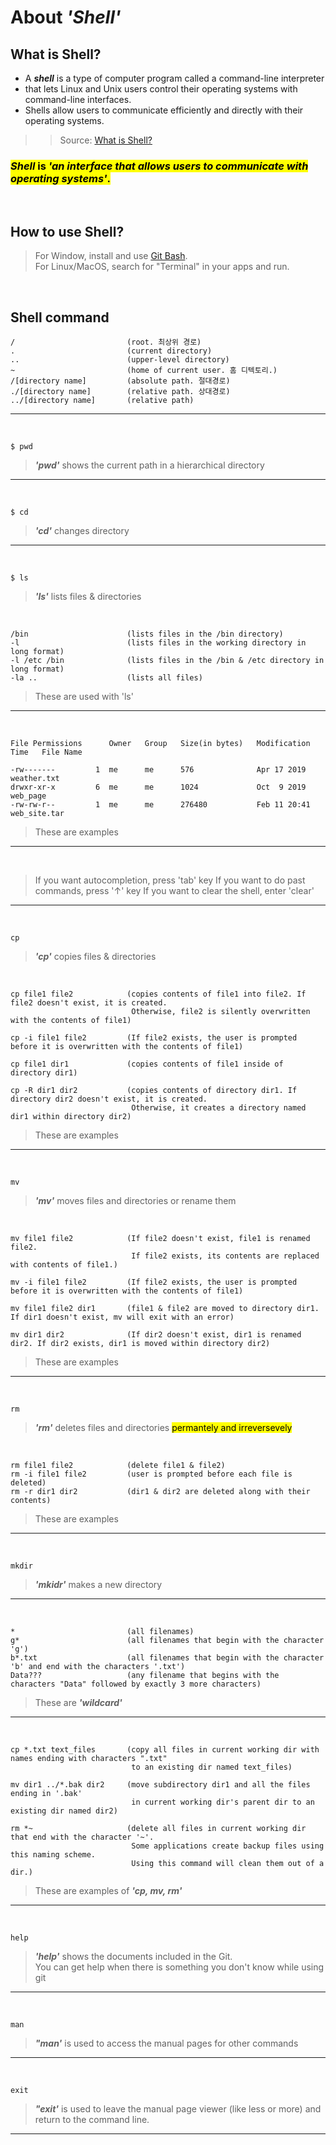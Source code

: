 # About *'Shell'*

## What is Shell? 
- A ***shell*** is a type of computer program called a command-line interpreter  
- that lets Linux and Unix users control their operating systems with command-line interfaces.  
- Shells allow users to communicate efficiently and directly with their operating systems.  
> > Source: [What is Shell?](https://www.datacamp.com/blog/what-is-shell)

### <mark> *Shell* is *'an interface that allows users to communicate with operating systems'*. </mark>
<br>

## How to use Shell?
> For Window, install and use [Git Bash](https://git-scm.com/).  
> For Linux/MacOS, search for "Terminal" in your apps and run.

<br>

## Shell command
```
/                         (root. 최상위 경로)
.                         (current directory)
..                        (upper-level directory)
~                         (home of current user. 홈 디텍토리.)
/[directory name]         (absolute path. 절대경로)
./[directory name]        (relative path. 상대경로)
../[directory name]       (relative path)
```
<hr>
<br>

```
$ pwd
```
> ***'pwd'*** shows the current path in a hierarchical directory
<hr>
<br>

```
$ cd
```
> ***'cd'*** changes directory
<hr>
<br>

```
$ ls
```
> ***'ls'*** lists files & directories
<br>

```
/bin                      (lists files in the /bin directory)
-l                        (lists files in the working directory in long format)
-l /etc /bin              (lists files in the /bin & /etc directory in long format)
-la ..                    (lists all files)
```
> These are used with 'ls'
<hr>
<br>

```
File Permissions      Owner   Group   Size(in bytes)   Modification Time   File Name

-rw-------         1  me      me      576              Apr 17 2019         weather.txt
drwxr-xr-x         6  me      me      1024             Oct  9 2019         web_page
-rw-rw-r--         1  me      me      276480           Feb 11 20:41        web_site.tar
```
> These are examples
<hr>
<br>

> If you want autocompletion, press 'tab' key
> If you want to do past commands, press '↑' key
> If you want to clear the shell, enter 'clear'
<hr>
<br>

```
cp 
```
> ***'cp'*** copies files & directories
<br>

```
cp file1 file2            (copies contents of file1 into file2. If file2 doesn't exist, it is created.
                           Otherwise, file2 is silently overwritten with the contents of file1)

cp -i file1 file2         (If file2 exists, the user is prompted before it is overwritten with the contents of file1)

cp file1 dir1             (copies contents of file1 inside of directory dir1)

cp -R dir1 dir2           (copies contents of directory dir1. If directory dir2 doesn't exist, it is created.
                           Otherwise, it creates a directory named dir1 within directory dir2)
```
> These are examples
<hr>
<br>

```
mv
```
> ***'mv'*** moves files and directories or rename them
<br>

```
mv file1 file2            (If file2 doesn't exist, file1 is renamed file2.
                           If file2 exists, its contents are replaced with contents of file1.)

mv -i file1 file2         (If file2 exists, the user is prompted before it is overwritten with the contents of file1)

mv file1 file2 dir1       (file1 & file2 are moved to directory dir1. If dir1 doesn't exist, mv will exit with an error)

mv dir1 dir2              (If dir2 doesn't exist, dir1 is renamed dir2. If dir2 exists, dir1 is moved within directory dir2)
```
> These are examples
<hr>
<br>

```
rm
```
> ***'rm'*** deletes files and directories <mark>permantely and irreversevely</mark>
<br>

```
rm file1 file2            (delete file1 & file2)
rm -i file1 file2         (user is prompted before each file is deleted)
rm -r dir1 dir2           (dir1 & dir2 are deleted along with their contents)
```
> These are examples
<hr>
<br>

```
mkdir
```
> ***'mkidr'*** makes a new directory
<hr>
<br>

```
*                         (all filenames)
g*                        (all filenames that begin with the character 'g')
b*.txt                    (all filenames that begin with the character 'b' and end with the characters '.txt')
Data???                   (any filename that begins with the characters "Data" followed by exactly 3 more characters)
```
> These are ***'wildcard'*** 
<hr>
<br>

```
cp *.txt text_files       (copy all files in current working dir with names ending with characters ".txt"
                           to an existing dir named text_files)

mv dir1 ../*.bak dir2     (move subdirectory dir1 and all the files ending in '.bak'
                           in current working dir's parent dir to an existing dir named dir2)

rm *~                     (delete all files in current working dir that end with the character '~'.
                           Some applications create backup files using this naming scheme.
                           Using this command will clean them out of a dir.)
```
> These are examples of ***'cp, mv, rm'***
<hr>
<br>

```
help
```
> ***'help'*** shows the documents included in the Git.  
> You can get help when there is something you don't know while using git
<hr>
<br>

```
man
```
> ***"man'*** is used to access the manual pages for other commands
<hr>
<br>

```
exit
```
> ***"exit'*** is used to leave the manual page viewer (like less or more) and return to the command line.
<hr>
<br>

